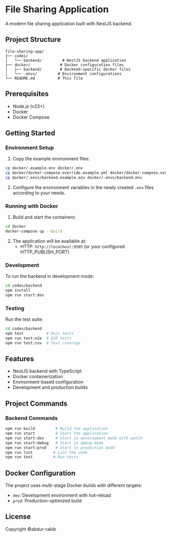# File Sharing Application

A modern file sharing application built with NestJS backend.

## Project Structure

```
file-sharing-app/
├── codes/
│   └── backend/         # NestJS backend application
├── docker/             # Docker configuration files
│   ├── backend/        # Backend-specific docker files
│   └── .envs/         # Environment configurations
└── README.md          # This file
```

## Prerequisites

- Node.js (v23+)
- Docker
- Docker Compose

## Getting Started

### Environment Setup

1. Copy the example environment files:

```bash
cp docker/.example.env docker/.env
cp docker/docker-compose.override.example.yml docker/docker-compose.override.yml
cp docker/.envs/backend.example.env docker/.envs/backend.env
```

2. Configure the environment variables in the newly created `.env` files according to your needs.

### Running with Docker

1. Build and start the containers:

```bash
cd docker
docker-compose up --build
```

2. The application will be available at:
   - HTTP: `http://localhost:9505` (or your configured HTTP_PUBLISH_PORT)

### Development

To run the backend in development mode:

```bash
cd codes/backend
npm install
npm run start:dev
```

### Testing

Run the test suite:

```bash
cd codes/backend
npm test          # Unit tests
npm run test:e2e  # E2E tests
npm run test:cov  # Test coverage
```

## Features

- NestJS backend with TypeScript
- Docker containerization
- Environment-based configuration
- Development and production builds

## Project Commands

### Backend Commands

```bash
npm run build         # Build the application
npm run start         # Start the application
npm run start:dev     # Start in development mode with watch
npm run start:debug   # Start in debug mode
npm run start:prod    # Start in production mode
npm run lint         # Lint the code
npm run test         # Run tests
```

## Docker Configuration

The project uses multi-stage Docker builds with different targets:

- `dev`: Development environment with hot-reload
- `prod`: Production-optimized build

## License

Copyright ©abdur-rakib
